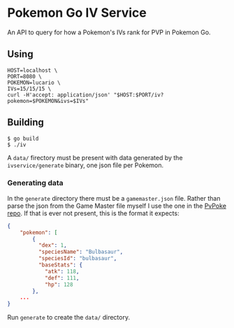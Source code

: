 # Pokemon Go IV Service
An API to query for how a Pokemon's IVs rank for PVP in Pokemon Go.

## Using
```
HOST=localhost \
PORT=8080 \
POKEMON=lucario \
IVs=15/15/15 \
curl -H'accept: application/json' "$HOST:$PORT/iv?pokemon=$POKEMON&ivs=$IVs"
```

## Building
```
$ go build
$ ./iv
```

A `data/` firectory must be present with data generated by the `ivservice/generate` binary, one json file per Pokemon.

### Generating data
In the `generate` directory there must be a `gamemaster.json` file. Rather than parse the json from the Game Master file myself I use the one in the [PvPoke repo](https://github.com/pvpoke/pvpoke/blob/master/src/data/gamemaster.json). If that is ever not present, this is the format it expects:

```json
{
    "pokemon": [
        {
          "dex": 1,
          "speciesName": "Bulbasaur",
          "speciesId": "bulbasaur",
          "baseStats": {
            "atk": 118,
            "def": 111,
            "hp": 128
        },
	...
}
```

Run `generate` to create the `data/` directory.
